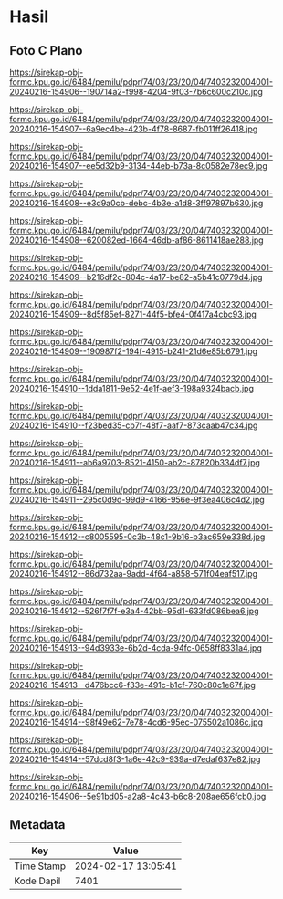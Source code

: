 # Hasil

## Foto C Plano

https://sirekap-obj-formc.kpu.go.id/6484/pemilu/pdpr/74/03/23/20/04/7403232004001-20240216-154906--190714a2-f998-4204-9f03-7b6c600c210c.jpg

https://sirekap-obj-formc.kpu.go.id/6484/pemilu/pdpr/74/03/23/20/04/7403232004001-20240216-154907--6a9ec4be-423b-4f78-8687-fb011ff26418.jpg

https://sirekap-obj-formc.kpu.go.id/6484/pemilu/pdpr/74/03/23/20/04/7403232004001-20240216-154907--ee5d32b9-3134-44eb-b73a-8c0582e78ec9.jpg

https://sirekap-obj-formc.kpu.go.id/6484/pemilu/pdpr/74/03/23/20/04/7403232004001-20240216-154908--e3d9a0cb-debc-4b3e-a1d8-3ff97897b630.jpg

https://sirekap-obj-formc.kpu.go.id/6484/pemilu/pdpr/74/03/23/20/04/7403232004001-20240216-154908--620082ed-1664-46db-af86-8611418ae288.jpg

https://sirekap-obj-formc.kpu.go.id/6484/pemilu/pdpr/74/03/23/20/04/7403232004001-20240216-154909--b216df2c-804c-4a17-be82-a5b41c0779d4.jpg

https://sirekap-obj-formc.kpu.go.id/6484/pemilu/pdpr/74/03/23/20/04/7403232004001-20240216-154909--8d5f85ef-8271-44f5-bfe4-0f417a4cbc93.jpg

https://sirekap-obj-formc.kpu.go.id/6484/pemilu/pdpr/74/03/23/20/04/7403232004001-20240216-154909--190987f2-194f-4915-b241-21d6e85b6791.jpg

https://sirekap-obj-formc.kpu.go.id/6484/pemilu/pdpr/74/03/23/20/04/7403232004001-20240216-154910--1dda1811-9e52-4e1f-aef3-198a9324bacb.jpg

https://sirekap-obj-formc.kpu.go.id/6484/pemilu/pdpr/74/03/23/20/04/7403232004001-20240216-154910--f23bed35-cb7f-48f7-aaf7-873caab47c34.jpg

https://sirekap-obj-formc.kpu.go.id/6484/pemilu/pdpr/74/03/23/20/04/7403232004001-20240216-154911--ab6a9703-8521-4150-ab2c-87820b334df7.jpg

https://sirekap-obj-formc.kpu.go.id/6484/pemilu/pdpr/74/03/23/20/04/7403232004001-20240216-154911--295c0d9d-99d9-4166-956e-9f3ea406c4d2.jpg

https://sirekap-obj-formc.kpu.go.id/6484/pemilu/pdpr/74/03/23/20/04/7403232004001-20240216-154912--c8005595-0c3b-48c1-9b16-b3ac659e338d.jpg

https://sirekap-obj-formc.kpu.go.id/6484/pemilu/pdpr/74/03/23/20/04/7403232004001-20240216-154912--86d732aa-9add-4f64-a858-571f04eaf517.jpg

https://sirekap-obj-formc.kpu.go.id/6484/pemilu/pdpr/74/03/23/20/04/7403232004001-20240216-154912--526f7f7f-e3a4-42bb-95d1-633fd086bea6.jpg

https://sirekap-obj-formc.kpu.go.id/6484/pemilu/pdpr/74/03/23/20/04/7403232004001-20240216-154913--94d3933e-6b2d-4cda-94fc-0658ff8331a4.jpg

https://sirekap-obj-formc.kpu.go.id/6484/pemilu/pdpr/74/03/23/20/04/7403232004001-20240216-154913--d476bcc6-f33e-491c-b1cf-760c80c1e67f.jpg

https://sirekap-obj-formc.kpu.go.id/6484/pemilu/pdpr/74/03/23/20/04/7403232004001-20240216-154914--98f49e62-7e78-4cd6-95ec-075502a1086c.jpg

https://sirekap-obj-formc.kpu.go.id/6484/pemilu/pdpr/74/03/23/20/04/7403232004001-20240216-154914--57dcd8f3-1a6e-42c9-939a-d7edaf637e82.jpg

https://sirekap-obj-formc.kpu.go.id/6484/pemilu/pdpr/74/03/23/20/04/7403232004001-20240216-154906--5e91bd05-a2a8-4c43-b6c8-208ae656fcb0.jpg


## Metadata

| Key        | Value               |
| ---------- | ------------------- |
| Time Stamp | 2024-02-17 13:05:41 |
| Kode Dapil | 7401                |



